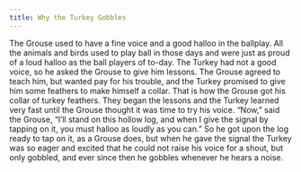 ```yaml
---
title: Why the Turkey Gobbles
---
```


The Grouse used to have a fine voice and a good halloo in the ballplay. All the animals and birds used to play ball in those days and were just as proud of a loud halloo as the ball players of to-day. The Turkey had not a good voice, so he asked the Grouse to give him lessons. The Grouse agreed to teach him, but wanted pay for his trouble, and the Turkey promised to give him some feathers to make himself a collar. That is how the Grouse got his collar of turkey feathers. They began the lessons and the Turkey learned very fast until the Grouse thought it was time to try his voice. “Now,” said the Grouse, “I’ll stand on this hollow log, and when I give the signal by tapping on it, you must halloo as loudly as you can.” So he got upon the log ready to tap on it, as a Grouse does, but when he gave the signal the Turkey was so eager and excited that he could not raise his voice for a shout, but only gobbled, and ever since then he gobbles whenever he hears a noise.
